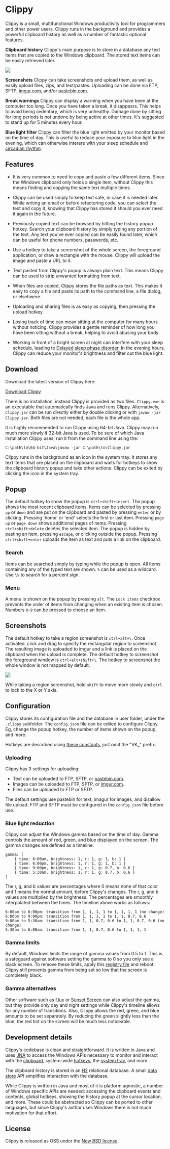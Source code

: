 # Clippy

Clippy is a small, multifunctional Windows productivity tool for programmers and other power users. Clippy runs in the background and provides a powerful clipboard history as well as a number of fantastic optional features.

**Clipboard history** Clippy's main purpose is to store in a database any text items that are copied to the Windows clipboard. The stored text items can be easily retrieved later.

![](http://i.imgur.com/4vEWhmX.png)

**Screenshots** Clippy can take screenshots and upload them, as well as easily upload files, zips, and text/pastes. Uploading can be done via FTP, SFTP, [imgur.com](http://imgur.com/), and/or [pastebin.com](http://pastebin.com/).

**Break warnings** Clippy can display a warning when you have been at the computer too long. Once you have taken a break, it disappears. This helps to avoid being sedentary, which is very unhealthy. Damage done by sitting for long periods is not undone by being active at other times. It's suggested to stand up for 5 minutes every hour.

**Blue light filter** Clippy can filter the blue light emitted by your monitor based on the time of day. This is useful to reduce your exposure to blue light in the evening, which can otherwise interere with your sleep schedule and [circadian rhythm](https://en.wikipedia.org/wiki/Circadian_rhythm).

## Features

* It is very common to need to copy and paste a few different items. Since the Windows clipboard only holds a single item, without Clippy this means finding and copying the same text multiple times.

* Clippy can be used simply to keep text safe, in case it is needed later. While writing an email or before refactoring code, you can select the text and copy it, knowing that Clippy has stored it should you ever need it again in the future.

* Previously copied text can be browsed by hitting the history popup hotkey. Search your clipboard history by simply typing any portion of the text. Any text you've ever copied can be easily found later, which can be useful for phone numbers, passwords, etc.

* Use a hotkey to take a screenshot of the whole screen, the foreground application, or draw a rectangle with the mouse. Clippy will upload the image and paste a URL to it.

* Text pasted from Clippy's popup is always plain text. This means Clippy can be used to strip unwanted formatting from text.

* When files are copied, Clippy stores the file paths as text. This makes it easy to copy a file and paste its path to the command line, a file dialog, or elsehwere.

* Uploading and sharing files is as easy as copying, then pressing the upload hotkey.

* Losing track of time can mean sitting at the computer for many hours without noticing. Clippy provides a gentle reminder of how long you have been sitting without a break, helping to avoid abusing your body.

* Working in front of a bright screen at night can interfere with your sleep schedule, leading to [Delayed sleep phase disorder](https://en.wikipedia.org/wiki/Delayed_sleep_phase_disorder). In the evening hours, Clippy can reduce your monitor's brightness and filter out the blue light.

## Download

Download the latest version of Clippy here:

[Download Clippy](https://github.com/EsotericSoftware/clippy/releases)

There is no installation, instead Clippy is provided as two files. `Clippy.exe` is an executable that automatically finds Java and runs Clippy. Alternatively, `Clippy.jar` can be run directly either by double clicking or with `javaw -jar Clippy.jar`. Both files are not needed, each file is the whole app.

It is highly recommended to run Clippy using 64-bit Java. Clippy may run much more slowly if 32-bit Java is used. To be sure of which Java installation Clippy uses, run it from the command line using the:

```
C:\path\to\64-bit\Java\javaw -jar C:\path\to\Clippy.jar
```

Clippy runs in the background as an icon in the system tray. It stores any text items that are placed on the clipboard and waits for hotkeys to show the clipboard history popup and take other actions. Clippy can be exited by clicking the icon in the system tray.

## Popup

The default hotkey to show the popup is `ctrl+shift+insert`. The popup shows the most recent clipboard items. Items can be selected by pressing `up` or `down` and are put on the clipboard and pasted by pressing `enter` or by clicking. Pressing 'home' or 'end' selects the first or last item. Pressing `page up` or `page down` shows additional pages of items. Pressing `ctrl+shift+delete` deletes the selected item. The popup is hidden by pasting an item, pressing `escape`, or clicking outside the popup. Pressing `ctrl+shift+enter` uploads the item as text and puts a link on the clipboard.

### Search

Items can be searched simply by typing while the popup is open. All items containing any of the typed text are shown. `%` can be used as a wildcard. Use `\%` to search for a percent sign.

### Menu

A menu is shown on the popup by pressing `alt`. The `Lock items` checkbox prevents the order of items from changing when an existing item is chosen. Numbers `0-9` can be pressed to choose an item.

## Screenshots

The default hotkey to take a region screenshot is `ctrl+alt+\`. Once activated, click and drag to specify the rectangular region to screenshot. The resulting image is uploaded to imgur and a link is placed on the clipboard when the upload is complete. The default hotkey to screenshot the foreground window is `ctrl+alt+shift+\`. The hotkey to screenshot the whole window is not mapped by default.

![](http://i.imgur.com/Ld05ys6.png)

While taking a region screenshot, hold `shift` to move more slowly and `ctrl` to lock to the X or Y axis.

## Configuration

Clippy stores its configuration file and the database in user folder, under the `.clippy` subfolder. The `config.json` file can be edited to configure Clippy. Eg, change the popup hotkey, the number of items shown on the popup, and more.

Hotkeys are described using [these constants](https://docs.oracle.com/javase/8/docs/api/java/awt/event/KeyEvent.html), just omit the "VK_" prefix.

### Uploading

Clippy has 3 settings for uploading:

* Text can be uploaded to FTP, SFTP, or [pastebin.com](http://pastebin.com/).
* Images can be uploaded to FTP, SFTP, or [imgur.com](http://imgur.com/).
* Files can be uploaded to FTP or SFTP.

The default settings use pastebin for text, imagur for images, and disallow file upload. FTP and SFTP must be configured in the `config.json` file before use.

### Blue light reduction

Clippy can adjust the Windows gamma based on the time of day. Gamma controls the amount of red, green, and blue displayed on the screen. The gamma changes are defined as a timeline:

```
gamma: [
	{ time: 6:00am, brightness: 1, r: 1, g: 1, b: 1 }
	{ time: 6:00pm, brightness: 1, r: 1, g: 1, b: 1 }
	{ time: 9:00pm, brightness: 1, r: 1, g: 0.7, b: 0.6 }
	{ time: 5:30am, brightness: 1, r: 1, g: 0.7, b: 0.6 }
]
```

The r, g, and b values are percentages where 0 means none of that color and 1 means the normal amount, before Clippy's changes. The r, g, and b values are multiplied by the brightness. The percentages are smoothly interpolated between the times. The timeline above works as follows:

```
6:00am to 6:00pm: transition from 1, 1, 1, 1 to 1, 1, 1, 1 (no change)
6:00pm to 9:00pm: transition from 1, 1, 1, 1 to 1, 1, 0.7, 0.6
9:00pm to 5:30am: transition from 1, 1, 0.7, 0.6 to 1, 1, 0.7, 0.6 (no change)
5:30am to 6:00am: transition from 1, 1, 0.7, 0.6 to 1, 1, 1, 1
```

### Gamma limits

By default, Windows limits the range of gamma values from 0.5 to 1. This is a safeguard against software setting the gamma to 0 so you only see a black screen. To remove these limits, apply this [registry file](https://github.com/EsotericSoftware/clippy/blob/master/build/gamma.reg) and reboot. Clippy still prevents gamma from being set so low that the screen is completely black.

### Gamma alternatives

Other software such as [f.lux](http://justgetflux.com/) or [Sunset Screen](http://www.skytopia.com/software/sunsetscreen/) can also adjust the gamma, but they provide only day and night settings while Clippy's timeline allows for any number of transitions. Also, Clippy allows the red, green, and blue amounts to be set separately. By reducing the green slightly less than the blue, the red tint on the screen will be much less noticeable.

## Development details

Clippy's codebase is clean and straightforward. It is written in Java and uses [JNA](https://github.com/twall/jna/) to access the Windows APIs necessary to monitor and interact with the [clipboard](https://github.com/EsotericSoftware/clippy/blob/master/src/com/esotericsoftware/clippy/Clipboard.java), system-wide [hotkeys](https://github.com/EsotericSoftware/clippy/blob/master/src/com/esotericsoftware/clippy/Keyboard.java), the [system tray](https://github.com/EsotericSoftware/clippy/blob/master/src/com/esotericsoftware/clippy/Tray.java), and more.

The clipboard history is stored in an [H2](http://www.h2database.com) relational database. A small [data store](https://github.com/EsotericSoftware/clippy/blob/master/src/com/esotericsoftware/clippy/ClipDataStore.java) API simplifies interaction with the database.

While Clippy is written in Java and most of it is platform agnostic, a number of Windows specific APIs are needed: accessing the clipboard events and contents, global hotkeys, showing the history popup at the cursor location, and more. These could be abstracted so Clippy can be ported to other languages, but since Clippy's author uses Windows there is not much motivation for that effort.

## License

Clippy is released as OSS under the [New BSD license](https://github.com/EsotericSoftware/clippy/blob/master/LICENSE).
